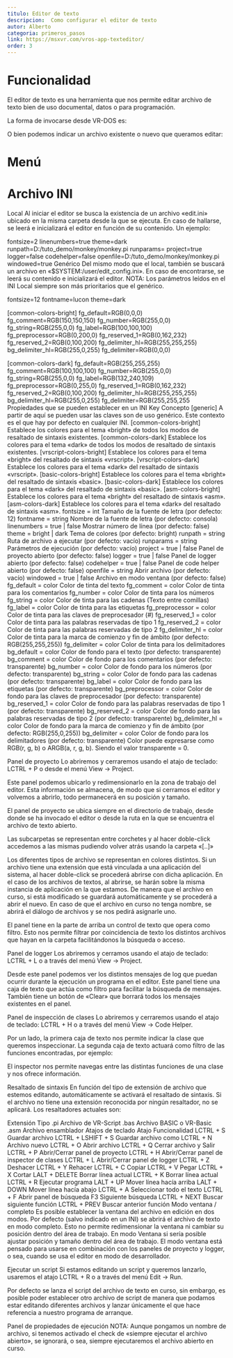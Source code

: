 ```yaml
---
titulo: Editor de texto
descripcion:  Como configurar el editor de texto
autor: Alberto
categoria: primeros_pasos
link: https://msxvr.com/vros-app-texteditor/
order: 3
---
```

# Funcionalidad
El editor de texto es una herramienta que nos permite editar archivo de texto bien de uso documental, datos o para programación.

La forma de invocarse desde VR-DOS es:

O bien podemos indicar un archivo existente o nuevo que queramos editar:

# Menú

# Archivo INI
Local
Al iniciar el editor se busca la existencia de un archivo «edit.ini» ubicado en la misma carpeta desde la que se ejecuta. En caso de hallarse, se leerá e inicializará el editor en función de su contenido. Un ejemplo:

fontsize=2
linenumbers=true
theme=dark
runpath=D:/tuto_demo/monkey/monkey.pi
runparams=
project=true
logger=false
codehelper=false
openfile=D:/tuto_demo/monkey/monkey.pi
windowed=true
Genérico
Del mismo modo que el local, también se buscará un archivo en «$SYSTEM:/user/edit_config.ini». En caso de encontrarse, se leerá su contenido e inicializará el editor. NOTA: Los parámetros leídos en el INI Local siempre son más prioritarios que el genérico.

fontsize=12
fontname=lucon
theme=dark

[common-colors-bright]
fg_default=RGB(0,0,0)
fg_comment=RGB(150,150,150)
fg_number=RGB(255,0,0)
fg_string=RGB(255,0,0)
fg_label=RGB(100,100,100)
fg_preprocessor=RGB(0,200,0)
fg_reserved_1=RGB(0,162,232)
fg_reserved_2=RGB(0,100,200)
fg_delimiter_hl=RGB(255,255,255)
bg_delimiter_hl=RGB(255,0,255)
fg_delimiter=RGB(0,0,0)

[common-colors-dark]
fg_default=RGB(255,255,255)
fg_comment=RGB(100,100,100)
fg_number=RGB(255,0,0)
fg_string=RGB(255,0,0)
fg_label=RGB(132,240,109)
fg_preprocessor=RGB(0,255,0)
fg_reserved_1=RGB(0,162,232)
fg_reserved_2=RGB(0,100,200)
fg_delimiter_hl=RGB(255,255,255)
bg_delimiter_hl=RGB(255,0,255)
fg_delimiter=RGB(255,255,255
Propiedades que se pueden establecer en un INI
Key	Concepto
[generic]	A partir de aquí se pueden usar las claves son de uso genérico. Este contexto es el que hay por defecto en cualquier INI.
[common-colors-bright]	Establece los colores para el tema «bright» de todos los modos de resaltado de sintaxis existentes.
[common-colors-dark]	Establece los colores para el tema «dark» de todos los modos de resaltado de sintaxis existentes.
[vrscript-colors-bright]	Establece los colores para el tema «bright» del resaltado de sintaxis «vrscript».
[vrscript-colors-dark]	Establece los colores para el tema «dark» del resaltado de sintaxis «vrscript».
[basic-colors-bright]	Establece los colores para el tema «bright» del resaltado de sintaxis «basic».
[basic-colors-dark]	Establece los colores para el tema «dark» del resaltado de sintaxis «basic».
[asm-colors-bright]	Establece los colores para el tema «bright» del resaltado de sintaxis «asm».
[asm-colors-dark]	Establece los colores para el tema «dark» del resaltado de sintaxis «asm».
fontsize = int	Tamaño de la fuente de letra (por defecto: 12)
fontname = string	Nombre de la fuente de letra (por defecto: consola)
linenumbers = true | false	Mostrar número de línea (por defecto: false)
theme = bright | dark	Tema de colores (por defecto: bright)
runpath = string	Ruta de archivo a ejecutar (por defecto: vacío)
runparams = string	Parámetros de ejecución (por defecto: vacío)
project = true | false	Panel de proyecto abierto (por defecto: false)
logger = true | false	Panel de logger abierto (por defecto: false)
codehelper = true | false	Panel de code helper abierto (por defecto: false)
openfile = string	Abrir archivo (por defecto: vacío)
windowed = true | false	Archivo en modo ventana (por defecto: false)
fg_default = color	Color de tinta del texto
fg_comment = color	Color de tinta para los comentarios
fg_number = color	Color de tinta para los números
fg_string = color	Color de tinta para las cadenas (Texto entre comillas)
fg_label = color	Color de tinta para las etiquetas
fg_preprocessor = color	Color de tinta para las claves de preprocesador (#)
fg_reserved_1 = color	Color de tinta para las palabras reservadas de tipo 1
fg_reserved_2 = color	Color de tinta para las palabras reservadas de tipo 2
fg_delimiter_hl = color	Color de tinta para la marca de comienzo y fin de ámbito (por defecto: RGB(255,255,255))
fg_delimiter = color	Color de tinta para los delimitadores
bg_default = color	Color de fondo para el texto (por defecto: transparente)
bg_comment = color	Color de fondo para los comentarios (por defecto: transparente)
bg_number = color	Color de fondo para los números (por defecto: transparente)
bg_string = color	Color de fondo para las cadenas (por defecto: transparente)
bg_label = color	Color de fondo para las etiquetas (por defecto: transparente)
bg_preprocessor = color	Color de fondo para las claves de preprocesador (por defecto: transparente)
bg_reserved_1 = color	Color de fondo para las palabras reservadas de tipo 1 (por defecto: transparente)
bg_reserved_2 = color	Color de fondo para las palabras reservadas de tipo 2 (por defecto: transparente)
bg_delimiter_hl = color	Color de fondo para la marca de comienzo y fin de ámbito (por defecto: RGB(255,0,255))
bg_delimiter = color	Color de fondo para los delimitadores (por defecto: transparente)
Color
<color> puede expresarse como RGB(r, g, b) o ARGB(a, r, g, b). Siendo el valor transparente = 0.

Panel de proyecto
Lo abriremos y cerraremos usando el atajo de teclado: LCTRL + P o desde el menú View -> Project.


Este panel podemos ubicarlo y redimensionarlo en la zona de trabajo del editor. Esta información se almacena, de modo que si cerramos el editor y volvemos a abrirlo, todo permanecerá en su posición y tamaño.

El panel de proyecto se ubica siempre en el directorio de trabajo, desde donde se ha invocado el editor o desde la ruta en la que se encuentra el archivo de texto abierto.

Las subcarpetas se representan entre corchetes y al hacer doble-click accedemos a las mismas pudiendo volver atrás usando la carpeta «[..]»

Los diferentes tipos de archivo se representan en colores distintos. Si un archivo tiene una extensión que está vinculada a una aplicación del sistema, al hacer doble-click se procederá abrirse con dicha aplicación. En el caso de los archivos de textos, al abrirse, se harán sobre la misma instancia de aplicación en la que estamos. De manera que el archivo en curso, si está modificado se guardará automáticamente y se procederá a abrir el nuevo. En caso de que el archivo en curso no tenga nombre, se abrirá el diálogo de archivos y se nos pedirá asignarle uno.

El panel tiene en la parte de arriba un control de texto que opera como filtro. Esto nos permite filtrar por coincidencia de texto los distintos archivos que hayan en la carpeta facilitándonos la búsqueda o acceso.

Panel de logger
Los abriremos y cerramos usando el atajo de teclado: LCTRL + L o a través del menú View -> Project.


Desde este panel podemos ver los distintos mensajes de log que puedan ocurrir durante la ejecución un programa en el editor. Este panel tiene una caja de texto que actúa como filtro para facilitar la búsqueda de mensajes. También tiene un botón de «Clear» que borrará todos los mensajes existentes en el panel.

Panel de inspección de clases
Lo abriremos y cerraremos usando el atajo de teclado: LCTRL + H o a través del menú View -> Code Helper.


Por un lado, la primera caja de texto nos permite indicar la clase que queremos inspeccionar. La segunda caja de texto actuará como filtro de las funciones encontradas, por ejemplo:


El inspector nos permite navegas entre las distintas funciones de una clase y nos ofrece información.


Resaltado de sintaxis
En función del tipo de extensión de archivo que estemos editando, automáticamente se activará el resaltado de sintaxis. Si el archivo no tiene una extensión reconocida por ningún resaltador, no se aplicará. Los resaltadores actuales son:

Extensión	Tipo
.pi	Archivo de VR-Script
.bas	Archivo BASIC o VR-Basic
.asm	Archivo ensamblador
Atajos de teclado
Atajo	Funcionalidad
LCTRL + S	Guardar archivo
LCTRL + LSHIFT + S	Guardar archivo como
LCTRL + N	Archivo nuevo
LCTRL + O	Abrir archivo
LCTRL + Q	Cerrar archivo y Salir
LCTRL + P	Abrir/Cerrar panel de proyecto
LCTRL + H	Abrir/Cerrar panel de inspector de clases
LCTRL + L	Abrir/Cerrar panel de logger
LCTRL + Z	Deshacer
LCTRL + Y	Rehacer
LCTRL + C	Copiar
LCTRL + V	Pegar
LCTRL + X	Cortar
LALT + DELETE	Borrar línea actual
LCTRL + K	Borrar línea actual
LCTRL + R	Ejecutar programa
LALT + UP	Mover línea hacía arriba
LALT + DOWN	Mover línea hacía abajo
LCTRL + A	Seleccionar todo el texto
LCTRL + F	Abrir panel de búsqueda
F3	Siguiente búsqueda
LCTRL + NEXT	Buscar siguiente función
LCTRL + PREV	Buscar anterior función
Modo ventana / completo
Es posible establecer la ventana del archivo en edición en dos modos. Por defecto (salvo indicado en un INI) se abrirá el archivo de texto en modo completo. Esto no permite redimensionar la ventana ni cambiar su posición dentro del área de trabajo. En modo Ventana si sería posible ajustar posición y tamaño dentro del área de trabajo. El modo ventana está pensado para usarse en combinación con los paneles de proyecto y logger, o sea, cuando se usa el editor en modo de desarrollador.

Ejecutar un script
Si estamos editando un script y queremos lanzarlo, usaremos el atajo LCTRL + R o a través del menú Edit -> Run.

Por defecto se lanza el script del archivo de texto en curso, sin embargo, es posible poder establecer otro archivo de script de manera que podamos estar editando diferentes archivos y lanzar únicamente el que hace referencia a nuestro programa de arranque.


Panel de propiedades de ejecución
NOTA: Aunque pongamos un nombre de archivo, si tenemos activado el check de «siempre ejecutar el archivo abierto», se ignorará, o sea, siempre ejecutaremos el archivo abierto en curso.